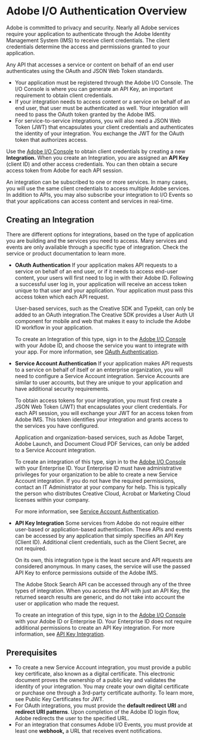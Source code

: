 # Adobe I/O Authentication Overview
Adobe is committed to privacy and security. Nearly all Adobe services require your application to authenticate through the Adobe Identity Management System (IMS) to receive client credentials. The client credentials determine the access and permissions granted to your application.

Any API that accesses a service or content on behalf of an end user authenticates using the OAuth and JSON Web Token standards.

- Your application must be registered through the Adobe I/O Console. The I/O Console is where you can generate an API Key, an important requirement to obtain client credentials.
- If your integration needs to access content or a service on behalf of an end user, that user must be authenticated as well. Your integration will need to pass the OAuth token granted by the Adobe IMS.
- For service-to-service integrations, you will also need a JSON Web Token (JWT) that encapsulates your client credentials and authenticates the identity of your integration. You exchange the JWT for the OAuth token that authorizes access. 

Use the [Adobe I/O Console](https://console.adobe.io/) to obtain client credentials by creating a new **Integration.** When you create an Integration, you are assigned an **API Key** (client ID) and other access credentials. You can then obtain a secure access token from Adobe for each API session.

An integration can be subscribed to one or more services. In many cases, you will use the same client credentials to access multiple Adobe services. In addition to APIs, you may also subscribe your integration to I/O Events so that your applications can access content and services in real-time.

## Creating an Integration
There are different options for integrations, based on the type of application you are building and the services you need to access. Many services and events are only available through a specific type of integration. Check the service or product documentation to learn more.

- **OAuth Authentication**
    If your application makes API requests to a service on behalf of an end user, or if it needs to access end-user content, your users will first need to log in with their Adobe ID. Following a successful user log in, your application will receive an access token unique to that user and your application. Your application must pass this access token which each API request.

    User-based services, such as the Creative SDK and Typekit, can only be added to an OAuth integration.The Creative SDK provides a User Auth UI component for mobile and web that makes it easy to include the Adobe ID workflow in your application.

    To create an Integration of this type, sign in to the [Adobe I/O Console](https://console.adobe.io/) with your Adobe ID, and choose the service you want to integrate with your app. For more information, see [OAuth Authentication](/oauth_workflow.md).

- **Service Account Authentication**
    If your application makes API requests to a service on behalf of itself or an enterprise organization, you will need to configure a Service Account integration. Service Accounts are similar to user accounts, but they are unique to your application and have additional security requirements.

    To obtain access tokens for your integration, you must first create a JSON Web Token (JWT) that encapsulates your client credentials. For each API session, you will exchange your JWT for an access token from Adobe IMS. This token identifies your integration and grants access to the services you have configured.

    Application and organization-based services, such as Adobe Target, Adobe Launch, and Document Cloud PDF Services, can only be added to a Service Account integration.

    To create an integration of this type, sign in to the [Adobe I/O Console](https://console.adobe.io/) with your Enterprise ID. Your Enterprise ID must have administrative privileges for your organization to be able to create a new Service Account integration. If you do not have the required permissions, contact an IT Administrator at your company for help. This is typically the person who distributes Creative Cloud, Acrobat or Marketing Cloud licenses within your company.

    For more information, see [Service Account Authentication](/jwt_workflow.md).

- **API Key Integration**
    Some services from Adobe do not require either user-based or application-based authentication. These APIs and events can be accessed by any application that simply specifies an API Key (Client ID). Additional client credentials, such as the Client Secret, are not required.

    On its own, this integration type is the least secure and API requests are considered anonymous. In many cases, the service will use the passed API Key to enforce permissions outside of the Adobe IMS.

    The Adobe Stock Search API can be accessed through any of the three types of integration. When you access the API with just an API Key, the returned search results are generic, and do not take into account the user or application who made the request.

    To create an integration of this type, sign in to the [Adobe I/O Console](https://console.adobe.io/) with your Adobe ID or Enterprise ID. Your Enterprise ID does not require additional permissions to create an API Key integration. For more information, see [API Key Integration](/api_key_workflow.md).

## Prerequisites
- To create a new Service Account integration, you must provide a public key certificate, also known as a digital certificate. This electronic document proves the ownership of a public key and validates the identity of your integration. You may create your own digital certificate or purchase one through a 3rd-party certificate authority. To learn more, see Public Key Certificates for JWT.
- For OAuth integrations, you must provide the **default redirect URI** and **redirect URI patterns**. Upon completion of the Adobe ID login flow, Adobe redirects the user to the specified URL.
- For an integration that consumes Adobe I/O Events, you must provide at least one **webhook,** a URL that receives event notifications.
